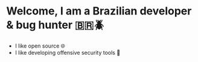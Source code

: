 # Welcome, I am a Brazilian developer & bug hunter 🇧🇷🪲


- I like open source 🌐
- I like developing offensive security tools 🔧


